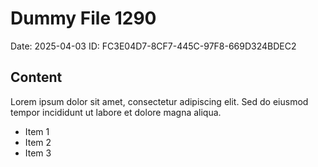 # Dummy File 1290

Date: 2025-04-03
ID: FC3E04D7-8CF7-445C-97F8-669D324BDEC2

## Content

Lorem ipsum dolor sit amet, consectetur adipiscing elit.
Sed do eiusmod tempor incididunt ut labore et dolore magna aliqua.

* Item 1
* Item 2
* Item 3
